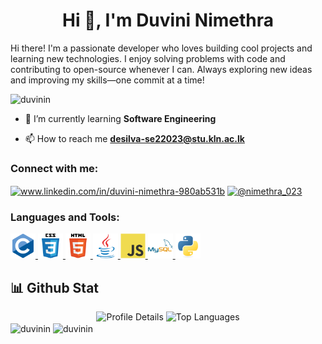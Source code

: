 <h1 align="center">Hi 👋, I'm Duvini Nimethra</h1>
<p align="left">Hi there! I'm a passionate developer who loves building cool projects and learning new technologies. I enjoy solving problems with code and contributing to open-source whenever I can. Always exploring new ideas and improving my skills—one commit at a time!</p>

<p align="left"> <img src="https://komarev.com/ghpvc/?username=duvinin&label=Profile%20views&color=0e75b6&style=flat" alt="duvinin" /> </p>

- 🌱 I’m currently learning **Software Engineering**

- 📫 How to reach me **desilva-se22023@stu.kln.ac.lk**

<h3 align="left">Connect with me:</h3>
<p align="left">
<a href="https://linkedin.com/in/www.linkedin.com/in/duvini-nimethra-980ab531b" target="blank"><img align="center" src="https://raw.githubusercontent.com/rahuldkjain/github-profile-readme-generator/master/src/images/icons/Social/linked-in-alt.svg" alt="www.linkedin.com/in/duvini-nimethra-980ab531b" height="30" width="40" /></a>
<a href="https://www.hackerrank.com/@nimethra_023" target="blank"><img align="center" src="https://raw.githubusercontent.com/rahuldkjain/github-profile-readme-generator/master/src/images/icons/Social/hackerrank.svg" alt="@nimethra_023" height="30" width="40" /></a>
</p>

<h3 align="left">Languages and Tools:</h3>
<p align="left"> <a href="https://www.cprogramming.com/" target="_blank" rel="noreferrer"> <img src="https://raw.githubusercontent.com/devicons/devicon/master/icons/c/c-original.svg" alt="c" width="40" height="40"/> </a> <a href="https://www.w3schools.com/css/" target="_blank" rel="noreferrer"> <img src="https://raw.githubusercontent.com/devicons/devicon/master/icons/css3/css3-original-wordmark.svg" alt="css3" width="40" height="40"/> </a> <a href="https://www.w3.org/html/" target="_blank" rel="noreferrer"> <img src="https://raw.githubusercontent.com/devicons/devicon/master/icons/html5/html5-original-wordmark.svg" alt="html5" width="40" height="40"/> </a> <a href="https://www.java.com" target="_blank" rel="noreferrer"> <img src="https://raw.githubusercontent.com/devicons/devicon/master/icons/java/java-original.svg" alt="java" width="40" height="40"/> </a> <a href="https://developer.mozilla.org/en-US/docs/Web/JavaScript" target="_blank" rel="noreferrer"> <img src="https://raw.githubusercontent.com/devicons/devicon/master/icons/javascript/javascript-original.svg" alt="javascript" width="40" height="40"/> </a> <a href="https://www.mysql.com/" target="_blank" rel="noreferrer"> <img src="https://raw.githubusercontent.com/devicons/devicon/master/icons/mysql/mysql-original-wordmark.svg" alt="mysql" width="40" height="40"/> </a> <a href="https://www.python.org" target="_blank" rel="noreferrer"> <img src="https://raw.githubusercontent.com/devicons/devicon/master/icons/python/python-original.svg" alt="python" width="40" height="40"/> </a> </p>

## 📊 Github Stat
<div align="center">
  <img src="http://github-profile-summary-cards.vercel.app/api/cards/profile-details?username=duvinin&hide_border=true&theme=tokyonight" alt="Profile Details" />
  <img src="https://github-readme-stats.vercel.app/api/top-langs/?username=duvinin&theme=tokyonight&hide_border=true&include_all_commits=false&count_private=false&layout=compact" alt="Top Languages" align="top" />
</div>
<div>
  <img align="center" src="https://github-readme-stats.vercel.app/api?username=duvinin&show_icons=true&locale=en&hide_border=true&theme=tokyonight" alt="duvinin" />
  <img align="center" src="https://github-readme-streak-stats.herokuapp.com/?user=duvinin&theme=tokyonight&hide_border=true" alt="duvinin" />
</div>
